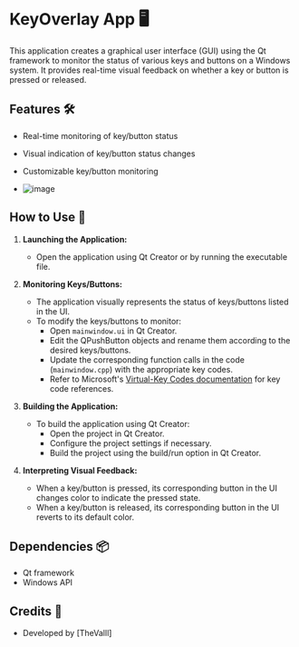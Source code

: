 # KeyOverlay App 🖥️

This application creates a graphical user interface (GUI) using the Qt framework to monitor the status of various keys and buttons on a Windows system. It provides real-time visual feedback on whether a key or button is pressed or released.

## Features 🛠️

- Real-time monitoring of key/button status
- Visual indication of key/button status changes
- Customizable key/button monitoring

- ![image](https://github.com/TheValll/KeyOverlay/assets/81711481/980a3a96-c455-4441-8550-6c61eb957050)

## How to Use 🚀

1. **Launching the Application:**
   - Open the application using Qt Creator or by running the executable file.
   
2. **Monitoring Keys/Buttons:**
   - The application visually represents the status of keys/buttons listed in the UI.
   - To modify the keys/buttons to monitor:
     - Open `mainwindow.ui` in Qt Creator.
     - Edit the QPushButton objects and rename them according to the desired keys/buttons.
     - Update the corresponding function calls in the code (`mainwindow.cpp`) with the appropriate key codes.
     - Refer to Microsoft's [Virtual-Key Codes documentation](https://docs.microsoft.com/en-us/windows/win32/inputdev/virtual-key-codes) for key code references.

3. **Building the Application:**
   - To build the application using Qt Creator:
     - Open the project in Qt Creator.
     - Configure the project settings if necessary.
     - Build the project using the build/run option in Qt Creator.

4. **Interpreting Visual Feedback:**
   - When a key/button is pressed, its corresponding button in the UI changes color to indicate the pressed state.
   - When a key/button is released, its corresponding button in the UI reverts to its default color.

## Dependencies 📦

- Qt framework
- Windows API

## Credits 🙌

- Developed by [TheValll]
